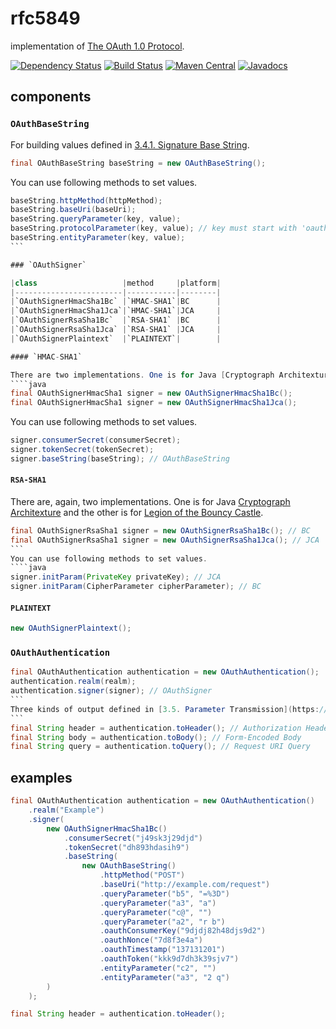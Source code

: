 # rfc5849
implementation of [The OAuth 1.0 Protocol](https://tools.ietf.org/html/rfc5849).

[![Dependency Status](https://www.versioneye.com/user/projects/57cbd063939fc6004abe4ba3/badge.svg?style=flat-square)](https://www.versioneye.com/user/projects/57cbd063939fc6004abe4ba3)
[![Build Status](https://travis-ci.org/jinahya/rfc5849.svg?branch=develop)](https://travis-ci.org/jinahya/rfc5849)
[![Maven Central](https://img.shields.io/maven-central/v/com.github.jinahya/rfc5849.svg?maxAge=2592000&style=flat-square)](http://search.maven.org/#search%7Cga%7C1%7Cg%3A%22com.github.jinahya%22%20a%3A%22rfc5849%22)
[![Javadocs](http://www.javadoc.io/badge/com.github.jinahya/rfc5849.svg?style=flat-square)](http://www.javadoc.io/doc/com.github.jinahya/rfc5849)

## components

### `OAuthBaseString`
For building values defined in [3.4.1. Signature Base String](https://tools.ietf.org/html/rfc5849#section-3.4.1).
````java
final OAuthBaseString baseString = new OAuthBaseString();
````
You can use following methods to set values.
````java
baseString.httpMethod(httpMethod);
baseString.baseUri(baseUri);
baseString.queryParameter(key, value);
baseString.protocolParameter(key, value); // key must start with 'oauth_'
baseString.entityParameter(key, value);
```

### `OAuthSigner`

|class                   |method     |platform|
|------------------------|-----------|--------|
|`OAuthSignerHmacSha1Bc` |`HMAC-SHA1`|BC      |
|`OAuthSignerHmacSha1Jca`|`HMAC-SHA1`|JCA     |
|`OAuthSignerRsaSha1Bc`  |`RSA-SHA1` |BC      |
|`OAuthSignerRsaSha1Jca` |`RSA-SHA1` |JCA     |
|`OAuthSignerPlaintext`  |`PLAINTEXT`|        |

#### `HMAC-SHA1`

There are two implementations. One is for Java [Cryptograph Architexture](http://docs.oracle.com/javase/8/docs/technotes/guides/security/crypto/CryptoSpec.html) and the other is for [Legion of the Bouncy Castle](http://www.bouncycastle.org/java.html).
````java
final OAuthSignerHmacSha1 signer = new OAuthSignerHmacSha1Bc();
final OAuthSignerHmacSha1 signer = new OAuthSignerHmacSha1Jca();
````
You can use following methods to set values.
````java
signer.consumerSecret(consumerSecret);
signer.tokenSecret(tokenSecret);
signer.baseString(baseString); // OAuthBaseString
````

#### `RSA-SHA1`

There are, again, two implementations.  One is for Java [Cryptograph Architexture](http://docs.oracle.com/javase/8/docs/technotes/guides/security/crypto/CryptoSpec.html) and the other is for [Legion of the Bouncy Castle](http://www.bouncycastle.org/java.html).
````java
final OAuthSignerRsaSha1 signer = new OAuthSignerRsaSha1Bc(); // BC
final OAuthSignerRsaSha1 signer = new OAuthSignerRsaSha1Jca(); // JCA
```
You can use following methods to set values.
````java
signer.initParam(PrivateKey privateKey); // JCA
signer.initParam(CipherParameter cipherParameter); // BC
````

#### `PLAINTEXT`

````java
new OAuthSignerPlaintext();
````

### `OAuthAuthentication`

````java
final OAuthAuthentication authentication = new OAuthAuthentication();
authentication.realm(realm);
authentication.signer(signer); // OAuthSigner
```
Three kinds of output defined in [3.5. Parameter Transmission](https://tools.ietf.org/html/rfc5849#section-3.5) are supported.
```
final String header = authentication.toHeader(); // Authorization Header
final String body = authentication.toBody(); // Form-Encoded Body
final String query = authentication.toQuery(); // Request URI Query
````

## examples

````java
final OAuthAuthentication authentication = new OAuthAuthentication()
    .realm("Example")
    .signer(
        new OAuthSignerHmacSha1Bc()
            .consumerSecret("j49sk3j29djd")
            .tokenSecret("dh893hdasih9")
            .baseString(
                new OAuthBaseString()
                    .httpMethod("POST")
                    .baseUri("http://example.com/request")
                    .queryParameter("b5", "=%3D")
                    .queryParameter("a3", "a")
                    .queryParameter("c@", "")
                    .queryParameter("a2", "r b")
                    .oauthConsumerKey("9djdj82h48djs9d2")
                    .oauthNonce("7d8f3e4a")
                    .oauthTimestamp("137131201")
                    .oauthToken("kkk9d7dh3k39sjv7")
                    .entityParameter("c2", "")
                    .entityParameter("a3", "2 q")
        )
    );

final String header = authentication.toHeader();
````
